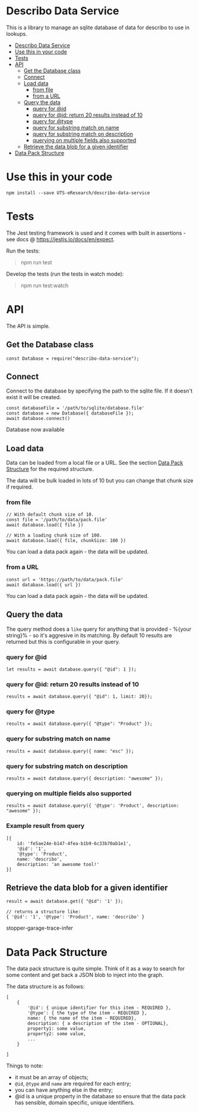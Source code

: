 # Describo Data Service

This is a library to manage an sqlite database of data for describo to use in
lookups.

-   [Describo Data Service](#describo-data-service)
-   [Use this in your code](#use-this-in-your-code)
-   [Tests](#tests)
-   [API](#api)
    -   [Get the Database class](#get-the-database-class)
    -   [Connect](#connect)
    -   [Load data](#load-data)
        -   [from file](#from-file)
        -   [from a URL](#from-a-url)
    -   [Query the data](#query-the-data)
        -   [query for @id](#query-for-id)
        -   [query for @id: return 20 results instead of 10](#query-for-id-return-20-results-instead-of-10)
        -   [query for @type](#query-for-type)
        -   [query for substring match on name](#query-for-substring-match-on-name)
        -   [query for substring match on description](#query-for-substring-match-on-description)
        -   [querying on multiple fields also supported](#querying-on-multiple-fields-also-supported)
    -   [Retrieve the data blob for a given identifier](#retrieve-the-data-blob-for-a-given-identifier)
-   [Data Pack Structure](#data-pack-structure)

# Use this in your code

```
npm install --save UTS-eResearch/describo-data-service
```

# Tests

The Jest testing framework is used and it comes with built in assertions - see docs @ https://jestjs.io/docs/en/expect.

Run the tests:

> npm run test

Develop the tests (run the tests in watch mode):

> npm run test:watch

# API

The API is simple.

## Get the Database class

```
const Database = require("describo-data-service");
```

## Connect

Connect to the database by specifying the path to the sqlite file.
If it doesn't exist it will be created.

```
const databaseFile = '/path/to/sqlite/database.file'
const database = new Database({ databaseFile });
await database.connect()
```

Database now available

## Load data

Data can be loaded from a local file or a URL. See the section
[Data Pack Structure](#data-pack-structure) for the required structure.

The data will be bulk loaded in lots of 10 but you can change that chunk size if required.

### from file

```
// With default chunk size of 10.
const file = '/path/to/data/pack.file'
await database.load({ file })

// With a loading chunk size of 100.
await database.load({ file, chunkSize: 100 })
```

You can load a data pack again - the data will be updated.

### from a URL

```
const url = 'https://path/to/data/pack.file'
await database.load({ url })
```

You can load a data pack again - the data will be updated.

## Query the data

The query method does a `like` query for anything that is provided - %{your string}% - so it's
aggresive in its matching. By default 10 results are returned but this is configurable in
your query.

### query for @id

```
let results = await database.query({ "@id": 1 });
```

### query for @id: return 20 results instead of 10

```
results = await database.query({ "@id": 1, limit: 20});
```

### query for @type

```
results = await database.query({ "@type": "Product" });
```

### query for substring match on name

```
results = await database.query({ name: "esc" });
```

### query for substring match on description

```
results = await database.query({ description: "awesome" });
```

### querying on multiple fields also supported

```
results = await database.query({ '@type': 'Product', description: "awesome" });
```

### Example result from query

```
[{
    id: 'fe5ae24e-b147-4fea-b1b9-6c33b70ab1e1',
    '@id': '1',
    '@type': 'Product',
    name: 'describo',
    description: 'an awesome tool!'
}]
```

## Retrieve the data blob for a given identifier

```
result = await database.get({ "@id": '1' });

// returns a structure like:
{ '@id': '1', '@type': 'Product', name: 'describo' }
```

stopper-garage-trace-infer

# Data Pack Structure

The data pack structure is quite simple. Think of it as a way to search for some content and get
back a JSON blob to inject into the graph.

The data structure is as follows:

```
[
    {
        '@id': { unique identifier for this item - REQUIRED },
        '@type': { the type of the item - REQUIRED },
        name: { the name of the item - REQUIRED},
        description: { a description of the item - OPTIONAL},
        property1: some value,
        property2: some value,
        ...
    }

]
```

Things to note:

-   it must be an array of objects;
-   `@id`, `@type` and `name` are required for each entry;
-   you can have anything else in the entry;
-   @id is a unique property in the database so ensure that the data pack has sensible, domain specific, unique identifiers.

